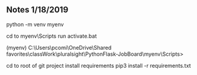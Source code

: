 Notes 1/18/2019
-------------------
python -m venv myenv

cd to myenv\Scripts
run activate.bat

(myenv) C:\Users\pcomi\OneDrive\Shared favorites\classWork\pluralsight\PythonFlask-JobBoard\myenv\Scripts>

cd to root of git project 
install requirements 
pip3 install -r requirements.txt